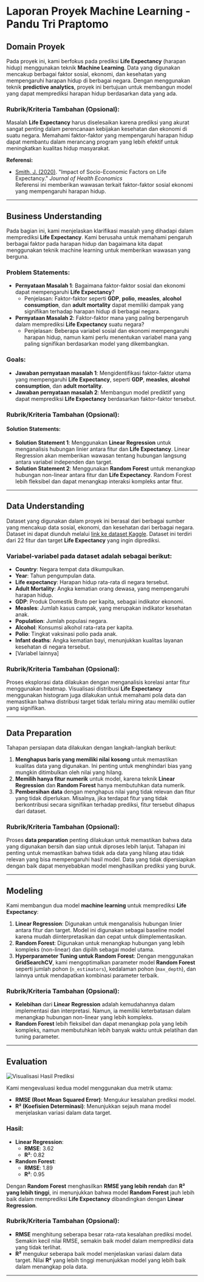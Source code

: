 # Laporan Proyek Machine Learning - Pandu Tri Praptomo

## Domain Proyek
Pada proyek ini, kami berfokus pada prediksi **Life Expectancy** (harapan hidup) menggunakan teknik **Machine Learning**. Data yang digunakan mencakup berbagai faktor sosial, ekonomi, dan kesehatan yang mempengaruhi harapan hidup di berbagai negara. Dengan menggunakan teknik **predictive analytics**, proyek ini bertujuan untuk membangun model yang dapat memprediksi harapan hidup berdasarkan data yang ada.

### Rubrik/Kriteria Tambahan (Opsional):
Masalah **Life Expectancy** harus diselesaikan karena prediksi yang akurat sangat penting dalam perencanaan kebijakan kesehatan dan ekonomi di suatu negara. Memahami faktor-faktor yang mempengaruhi harapan hidup dapat membantu dalam merancang program yang lebih efektif untuk meningkatkan kualitas hidup masyarakat.

**Referensi:**
- [Smith, J. (2020)](https://mpra.ub.uni-muenchen.de/70871/). "Impact of Socio-Economic Factors on Life Expectancy." *Journal of Health Economics*  
  Referensi ini memberikan wawasan terkait faktor-faktor sosial ekonomi yang mempengaruhi harapan hidup.

---

## Business Understanding
Pada bagian ini, kami menjelaskan klarifikasi masalah yang dihadapi dalam memprediksi **Life Expectancy**. Kami berusaha untuk memahami pengaruh berbagai faktor pada harapan hidup dan bagaimana kita dapat menggunakan teknik machine learning untuk memberikan wawasan yang berguna.

### Problem Statements:
- **Pernyataan Masalah 1**: Bagaimana faktor-faktor sosial dan ekonomi dapat mempengaruhi **Life Expectancy**?
  - Penjelasan: Faktor-faktor seperti **GDP**, **polio**, **measles**, **alcohol consumption**, dan **adult mortality** dapat memiliki dampak yang signifikan terhadap harapan hidup di berbagai negara.
- **Pernyataan Masalah 2**: Faktor-faktor mana yang paling berpengaruh dalam memprediksi **Life Expectancy** suatu negara?
  - Penjelasan: Beberapa variabel sosial dan ekonomi mempengaruhi harapan hidup, namun kami perlu menentukan variabel mana yang paling signifikan berdasarkan model yang dikembangkan.

### Goals:
- **Jawaban pernyataan masalah 1**: Mengidentifikasi faktor-faktor utama yang mempengaruhi **Life Expectancy**, seperti **GDP**, **measles**, **alcohol consumption**, dan **adult mortality**.
- **Jawaban pernyataan masalah 2**: Membangun model prediktif yang dapat memprediksi **Life Expectancy** berdasarkan faktor-faktor tersebut.

### Rubrik/Kriteria Tambahan (Opsional):
#### Solution Statements:
- **Solution Statement 1**: Menggunakan **Linear Regression** untuk menganalisis hubungan linier antara fitur dan **Life Expectancy**. Linear Regression akan memberikan wawasan tentang hubungan langsung antara variabel independen dan target.
- **Solution Statement 2**: Menggunakan **Random Forest** untuk menangkap hubungan non-linear antara fitur dan **Life Expectancy**. Random Forest lebih fleksibel dan dapat menangkap interaksi kompleks antar fitur.

---

## Data Understanding

Dataset yang digunakan dalam proyek ini berasal dari berbagai sumber yang mencakup data sosial, ekonomi, dan kesehatan dari berbagai negara. Dataset ini dapat diunduh melalui [link ke dataset Kaggle](https://www.kaggle.com/datasets/kumarajarshi/life-expectancy-who). Dataset ini terdiri dari 22 fitur dan target **Life Expectancy** yang ingin diprediksi.

### Variabel-variabel pada dataset adalah sebagai berikut:
- **Country**: Negara tempat data dikumpulkan.
- **Year**: Tahun pengumpulan data.
- **Life expectancy**: Harapan hidup rata-rata di negara tersebut.
- **Adult Mortality**: Angka kematian orang dewasa, yang mempengaruhi harapan hidup.
- **GDP**: Produk Domestik Bruto per kapita, sebagai indikator ekonomi.
- **Measles**: Jumlah kasus campak, yang merupakan indikator kesehatan anak.
- **Population**: Jumlah populasi negara.
- **Alcohol**: Konsumsi alkohol rata-rata per kapita.
- **Polio**: Tingkat vaksinasi polio pada anak.
- **Infant deaths**: Angka kematian bayi, menunjukkan kualitas layanan kesehatan di negara tersebut.
- [Variabel lainnya]

### Rubrik/Kriteria Tambahan (Opsional):
Proses eksplorasi data dilakukan dengan menganalisis korelasi antar fitur menggunakan heatmap. Visualisasi distribusi **Life Expectancy** menggunakan histogram juga dilakukan untuk memahami pola data dan memastikan bahwa distribusi target tidak terlalu miring atau memiliki outlier yang signifikan.

---

## Data Preparation

Tahapan persiapan data dilakukan dengan langkah-langkah berikut:
1. **Menghapus baris yang memiliki nilai kosong** untuk memastikan kualitas data yang digunakan. Ini penting untuk menghindari bias yang mungkin ditimbulkan oleh nilai yang hilang.
2. **Memilih hanya fitur numerik** untuk model, karena teknik **Linear Regression** dan **Random Forest** hanya membutuhkan data numerik.
3. **Pembersihan data** dengan menghapus nilai yang tidak relevan dan fitur yang tidak diperlukan. Misalnya, jika terdapat fitur yang tidak berkontribusi secara signifikan terhadap prediksi, fitur tersebut dihapus dari dataset.

### Rubrik/Kriteria Tambahan (Opsional):
Proses **data preparation** penting dilakukan untuk memastikan bahwa data yang digunakan bersih dan siap untuk diproses lebih lanjut. Tahapan ini penting untuk memastikan bahwa tidak ada data yang hilang atau tidak relevan yang bisa mempengaruhi hasil model. Data yang tidak dipersiapkan dengan baik dapat menyebabkan model menghasilkan prediksi yang buruk.

---

## Modeling

Kami membangun dua model **machine learning** untuk memprediksi **Life Expectancy**:
1. **Linear Regression**: Digunakan untuk menganalisis hubungan linier antara fitur dan target. Model ini digunakan sebagai baseline model karena mudah diinterpretasikan dan cepat untuk diimplementasikan.
2. **Random Forest**: Digunakan untuk menangkap hubungan yang lebih kompleks (non-linear) dan dipilih sebagai model utama.
3. **Hyperparameter Tuning untuk Random Forest**:
   Dengan menggunakan **GridSearchCV**, kami mengoptimalkan parameter model **Random Forest** seperti jumlah pohon (`n_estimators`), kedalaman pohon (`max_depth`), dan lainnya untuk mendapatkan kombinasi parameter terbaik.

### Rubrik/Kriteria Tambahan (Opsional):
- **Kelebihan** dari **Linear Regression** adalah kemudahannya dalam implementasi dan interpretasi. Namun, ia memiliki keterbatasan dalam menangkap hubungan non-linear yang lebih kompleks.
- **Random Forest** lebih fleksibel dan dapat menangkap pola yang lebih kompleks, namun membutuhkan lebih banyak waktu untuk pelatihan dan tuning parameter.

---

## Evaluation

![Visualisasi Hasil Prediksi](Visualisasi-Hasil-Prediksi.jpg)

Kami mengevaluasi kedua model menggunakan dua metrik utama:
- **RMSE (Root Mean Squared Error)**: Mengukur kesalahan prediksi model.
- **R² (Koefisien Determinasi)**: Menunjukkan sejauh mana model menjelaskan variasi dalam data target.

### Hasil:
- **Linear Regression**:  
  - **RMSE**: 3.62  
  - **R²**: 0.82  
- **Random Forest**:  
  - **RMSE**: 1.89  
  - **R²**: 0.95  

Dengan **Random Forest** menghasilkan **RMSE yang lebih rendah** dan **R² yang lebih tinggi**, ini menunjukkan bahwa model **Random Forest** jauh lebih baik dalam memprediksi **Life Expectancy** dibandingkan dengan **Linear Regression**.

### Rubrik/Kriteria Tambahan (Opsional):
- **RMSE** menghitung seberapa besar rata-rata kesalahan prediksi model. Semakin kecil nilai RMSE, semakin baik model dalam memprediksi data yang tidak terlihat.
- **R²** mengukur seberapa baik model menjelaskan variasi dalam data target. Nilai **R²** yang lebih tinggi menunjukkan model yang lebih baik dalam menangkap pola data.

---

